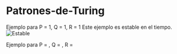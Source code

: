 # Patrones-de-Turing
Ejemplo para P = 1, Q = 1, R = 1
Este ejemplo es estable en el tiempo.
![Estable](https://github.com/Sebashdz708/Patrones-de-Turing/blob/main/Estable.gif)

Ejemplo para P = , Q = , R = 
